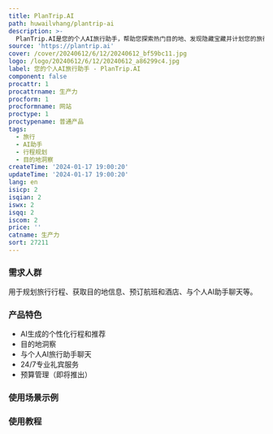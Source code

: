 ```yaml
---
title: PlanTrip.AI
path: huwailvhang/plantrip-ai
description: >-
  PlanTrip.AI是您的个人AI旅行助手，帮助您探索热门目的地、发现隐藏宝藏并计划您的旅行。针对现代旅行者量身定制，PlanTrip.AI让您更轻松地体验世界。功能包括AI生成的个性化行程、目的地洞察、24/7专业礼宾服务以及针对每个旅行者的定制解决方案。
source: 'https://plantrip.ai'
cover: /cover/20240612/6/12/20240612_bf59bc11.jpg
logo: /logo/20240612/6/12/20240612_a86299c4.jpg
label: 您的个人AI旅行助手 - PlanTrip.AI
component: false
procattr: 1
procattrname: 生产力
procform: 1
procformname: 网站
proctype: 1
proctypename: 普通产品
tags:
  - 旅行
  - AI助手
  - 行程规划
  - 目的地洞察
createTime: '2024-01-17 19:00:20'
updateTime: '2024-01-17 19:00:20'
lang: en
isicp: 2
isqian: 2
iswx: 2
isqq: 2
iscom: 2
price: ''
catname: 生产力
sort: 27211
---
```




### 需求人群
用于规划旅行行程、获取目的地信息、预订航班和酒店、与个人AI助手聊天等。

### 产品特色
- AI生成的个性化行程和推荐
- 目的地洞察
- 与个人AI旅行助手聊天
- 24/7专业礼宾服务
- 预算管理（即将推出）

### 使用场景示例


### 使用教程


  
